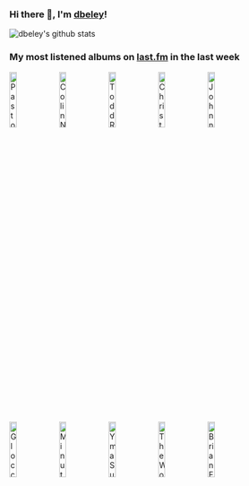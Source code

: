 ### Hi there 👋, I'm [dbeley](https://dbeley.ovh/en)!

![dbeley's github stats](https://github-readme-stats.vercel.app/api?username=dbeley)

### My most listened albums on [last.fm](https://www.last.fm/user/d_beley) in the last week

[<img src='https://lastfm.freetls.fastly.net/i/u/300x300/c80d8940a81cb9a30ea2a7df46910475.jpg' width='16%' height='16%' alt='Pastor T.L. Barrett and The Youth for Christ Choir - I Shall Wear A Crown'>](https://www.last.fm/music/pastor%2bt.l.%2bbarrett%2band%2bthe%2byouth%2bfor%2bchrist%2bchoir/i%2bshall%2bwear%2ba%2bcrown)&nbsp;
[<img src='https://lastfm.freetls.fastly.net/i/u/300x300/0556b8ef074bcdecae3a7a7973342466.png' width='16%' height='16%' alt='Colin Newman - A-Z'>](https://www.last.fm/music/colin%2bnewman/a-z)&nbsp;
[<img src='https://lastfm.freetls.fastly.net/i/u/300x300/3e0cb27c868af52a6902552aac2a089a.jpg' width='16%' height='16%' alt='Todd Rundgren - Something/Anything?'>](https://www.last.fm/music/todd%2brundgren/something%252fanything%253f)&nbsp;
[<img src='https://lastfm.freetls.fastly.net/i/u/300x300/734fd954bebbe268c1fa07049d2d2fdd.jpg' width='16%' height='16%' alt='Christopher Larkin - Hollow Knight'>](https://www.last.fm/music/christopher%2blarkin/hollow%2bknight)&nbsp;
[<img src='https://lastfm.freetls.fastly.net/i/u/300x300/edd50a3499e8e7fb3f5a624b30971ba8.jpg' width='16%' height='16%' alt='Johnnie Frierson - Have You Been Good To Yourself'>](https://www.last.fm/music/johnnie%2bfrierson/have%2byou%2bbeen%2bgood%2bto%2byourself)&nbsp;
<br>
[<img src='https://lastfm.freetls.fastly.net/i/u/300x300/67f71f3da87029c0ed5d5adda0506581.jpg' width='16%' height='16%' alt='Glocca Morra - Just Married'>](https://www.last.fm/music/glocca%2bmorra/just%2bmarried)&nbsp;
[<img src='https://lastfm.freetls.fastly.net/i/u/300x300/8879f81513ea2f1bc32e2f493f1eaa7f.jpg' width='16%' height='16%' alt='Minutemen - Double Nickels on the Dime'>](https://www.last.fm/music/minutemen/double%2bnickels%2bon%2bthe%2bdime)&nbsp;
[<img src='https://lastfm.freetls.fastly.net/i/u/300x300/06b27e43df41c948b9d0dd0cb189f0df.jpg' width='16%' height='16%' alt='Yma Sumac - Mambo!'>](https://www.last.fm/music/yma%2bsumac/mambo%2521)&nbsp;
[<img src='https://lastfm.freetls.fastly.net/i/u/300x300/640a079125b040d7b3a26beebad91a2b.png' width='16%' height='16%' alt='The World Is a Beautiful Place & I Am No Longer Afraid to Die - Whenever, If Ever'>](https://www.last.fm/music/the%2bworld%2bis%2ba%2bbeautiful%2bplace%2b%2526%2bi%2bam%2bno%2blonger%2bafraid%2bto%2bdie/whenever%252c%2bif%2bever)&nbsp;
[<img src='https://lastfm.freetls.fastly.net/i/u/300x300/2817f7a3df4f3497287d7e577154fea1.jpg' width='16%' height='16%' alt='Brian Eno - Another Day on Earth'>](https://www.last.fm/music/brian%2beno/another%2bday%2bon%2bearth)&nbsp;
<br>
